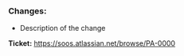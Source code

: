 ### Changes:
  - Description of the change

**Ticket:** https://soos.atlassian.net/browse/PA-0000

<!---
If you've edited any of the arguments for this package:

1. Run this script with the --helpFormatted argument (ex. soos-dast --helpFormatted)
2. Copy the result and paste it in the README under '### Script Arguments'
3. Make sure your terminal didn't wrap any lines, confirm the table looks correct
-->